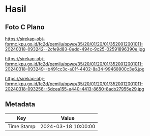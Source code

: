 # Hasil

## Foto C Plano

https://sirekap-obj-formc.kpu.go.id/fc2d/pemilu/ppwp/35/20/01/20/01/3520012001011-20240318-093242--2cfe9d83-8edd-494c-9c25-02591896390e.jpg

https://sirekap-obj-formc.kpu.go.id/fc2d/pemilu/ppwp/35/20/01/20/01/3520012001011-20240318-093249--b491cc3c-a01f-4402-8a34-99468900c3e6.jpg

https://sirekap-obj-formc.kpu.go.id/fc2d/pemilu/ppwp/35/20/01/20/01/3520012001011-20240318-093256--5dcea155-e440-4413-8650-8acb27955e29.jpg


## Metadata

| Key        | Value               |
| ---------- | ------------------- |
| Time Stamp | 2024-03-18 10:00:00 |



